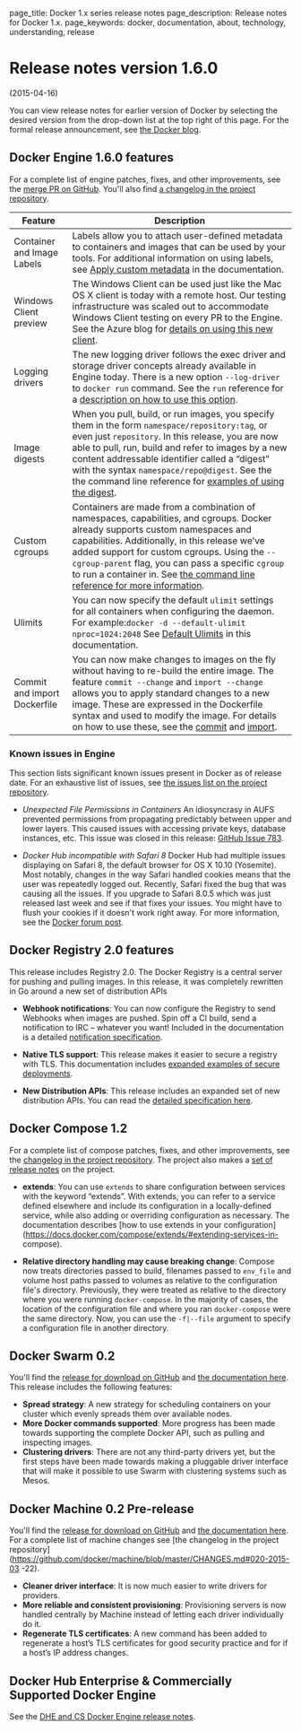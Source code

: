 page_title: Docker 1.x series release notes
page_description: Release notes for Docker 1.x.
page_keywords: docker, documentation, about, technology, understanding, release

# Release notes version 1.6.0
(2015-04-16)

You can view release notes for earlier version of Docker by selecting the
desired version from the drop-down list at the top right of this page. For the
formal release announcement, see [the Docker
blog](https://blog.docker.com/2015/04/docker-release-1-6/).



## Docker Engine 1.6.0 features

For a complete list of engine patches, fixes, and other improvements, see the
[merge PR on GitHub](https://github.com/docker/docker/pull/11635). You'll also
find [a changelog in the project
repository](https://github.com/docker/docker/blob/master/CHANGELOG.md).


| Feature                      | Description                                                                                                                                                                                                                                                                                                                                                                                                                                                        |
|------------------------------|-----------------------------------------------------------------------------------------------------------------------------------------------------------------------------------------------------------------------------------------------------------------------------------------------------------------------------------------------------------------------------------------------------------------------------------------------------------------|
| Container and Image Labels   | Labels allow you to attach user-defined metadata to containers and images that can be used by your tools. For additional information on using labels, see [Apply custom metadata](https://docs.docker.com/userguide/labels-custom-metadata/#add-labels-to-images-the-label-instruction) in the documentation.                                                                                                                                                    |
| Windows Client preview       | The Windows Client can be used just like the Mac OS X client is today with a remote host. Our testing infrastructure was scaled out to accommodate Windows Client testing on every PR to the Engine. See the Azure blog for [details on using this new client](http://azure.microsoft.com/blog/2015/04/16/docker-client-for-windows-is-now-available).                                                                                                           |
| Logging drivers              | The new logging driver follows the exec driver and storage driver concepts already available in Engine today. There is a new option `--log-driver` to `docker run` command. See the `run` reference for a [description on how to use this option](https://docs.docker.com/reference/run/#logging-drivers-log-driver).                                                                                                                                            |
| Image digests                | When you pull, build, or run images, you specify them in the form `namespace/repository:tag`, or even just `repository`. In this release, you are now able to pull, run, build and refer to images by a new content addressable identifier called a “digest” with the syntax `namespace/repo@digest`. See the the command line reference for [examples of using the digest](https://docs.docker.com/reference/commandline/cli/#listing-image-digests).           |
| Custom cgroups               | Containers are made from a combination of namespaces, capabilities, and cgroups. Docker already supports custom namespaces and capabilities. Additionally, in this release we’ve added support for custom cgroups. Using the `--cgroup-parent` flag, you can pass a specific `cgroup` to run a container in. See [the command line reference for more information](https://docs.docker.com/reference/commandline/cli/#create).                                   |
| Ulimits                      | You can now specify the default `ulimit` settings for all containers when configuring the daemon. For example:`docker -d --default-ulimit nproc=1024:2048` See [Default Ulimits](https://docs.docker.com/reference/commandline/cli/#default-ulimits) in this documentation.                                                                                                                                                                                   |
| Commit and import Dockerfile | You can now make changes to images on the fly without having to re-build the entire image. The feature `commit --change` and `import --change` allows you to apply standard changes to a new image. These are expressed in the Dockerfile syntax and used to modify the image. For details on how to use these, see the [commit](https://docs.docker.com/reference/commandline/cli/#commit) and [import](https://docs.docker.com/reference/commandline/cli/#import). |

### Known issues in Engine

This section lists significant known issues present in Docker as of release date.
For an exhaustive list of issues, see [the issues list on the project
repository](https://github.com/docker/docker/issues/).

* *Unexpected File Permissions in Containers*
An idiosyncrasy in AUFS prevented permissions from propagating predictably
between upper and lower layers. This caused issues with accessing private
keys, database instances, etc.  This issue was closed in this release:
[GitHub Issue 783](https://github.com/docker/docker/issues/783).


* *Docker Hub incompatible with Safari 8*
Docker Hub had multiple issues displaying on Safari 8, the default browser for
OS X 10.10 (Yosemite).  Most notably, changes in the way Safari handled cookies
means that the user was repeatedly logged out.
Recently, Safari fixed the bug that was causing all the issues. If you upgrade
to Safari 8.0.5 which was just released last week and see if that fixes your
issues. You might have to flush your cookies if it doesn't work right away.
For more information, see the [Docker forum
post](https://forums.docker.com/t/new-safari-in-yosemite-issue/300).

## Docker Registry 2.0 features

This release includes Registry 2.0. The Docker Registry is a central server for
pushing and pulling images. In this release, it was completely rewritten in Go
around a new set of distribution APIs

- **Webhook notifications**: You can now configure the Registry to send Webhooks
when images are pushed. Spin off a CI build, send a notification to IRC –
whatever you want! Included in the documentation is a detailed [notification
specification](https://docs.docker.com/registry/notifications/).

- **Native TLS support**: This release makes it easier to secure a registry with
TLS.  This documentation includes [expanded examples of secure
deployments](https://docs.docker.com/registry/deploying/).

- **New Distribution APIs**: This release includes an expanded set of new
distribution APIs. You can read the [detailed specification
here](https://docs.docker.com/registry/spec/api/).


## Docker Compose 1.2

For a complete list of compose patches, fixes, and other improvements, see the
[changelog in the project
repository](https://github.com/docker/compose/blob/master/CHANGES.md). The
project also makes a [set of release
notes](https://github.com/docker/compose/releases/tag/1.2.0) on the project.

- **extends**:  You can use `extends` to share configuration between services
with the keyword “extends”. With extends, you can refer to a service defined
elsewhere and include its configuration in a locally-defined service, while also
adding or overriding configuration as necessary. The documentation describes
[how to use extends in your
configuration](https://docs.docker.com/compose/extends/#extending-services-in-
compose).

- **Relative directory handling may cause breaking change**: Compose now treats
directories passed to build, filenames passed to `env_file` and volume host
paths passed to volumes as relative to the configuration file's directory.
Previously, they were treated as relative to the directory where you were
running `docker-compose`. In the majority of cases, the location of the
configuration file and where you ran `docker-compose` were the same directory.
Now, you can use the `-f|--file` argument to specify a configuration file in
another directory. 


## Docker Swarm 0.2

You'll find the [release for download on
GitHub](https://github.com/docker/swarm/releases/tag/v0.2.0) and [the
documentation here](https://docs.docker.com/swarm/).  This release includes the
following features:

- **Spread strategy**: A new strategy for scheduling containers on your cluster
which evenly spreads them over available nodes.
- **More Docker commands supported**: More progress has been made towards
supporting the complete Docker API, such as pulling and inspecting images.
- **Clustering drivers**: There are not any third-party drivers yet, but the
first steps have been made towards making a pluggable driver interface that will
make it possible to use Swarm with clustering systems such as Mesos.


## Docker Machine 0.2 Pre-release

You'll find the [release for download on
GitHub](https://github.com/docker/machine/releases) and [the documentation
here](https://docs.docker.com/machine/).  For a complete list of machine changes
see [the changelog in the project
repository](https://github.com/docker/machine/blob/master/CHANGES.md#020-2015-03
-22).

- **Cleaner driver interface**: It is now much easier to write drivers for providers.
- **More reliable and consistent provisioning**: Provisioning servers is now
handled centrally by Machine instead of letting each driver individually do it.
- **Regenerate TLS certificates**: A new command has been added to regenerate a
host’s TLS certificates for good security practice and for if a host’s IP
address changes. 

## Docker Hub Enterprise & Commercially Supported Docker Engine

See the [DHE and CS Docker Engine release notes](docker-hub-enterprise/release-notes.md).

